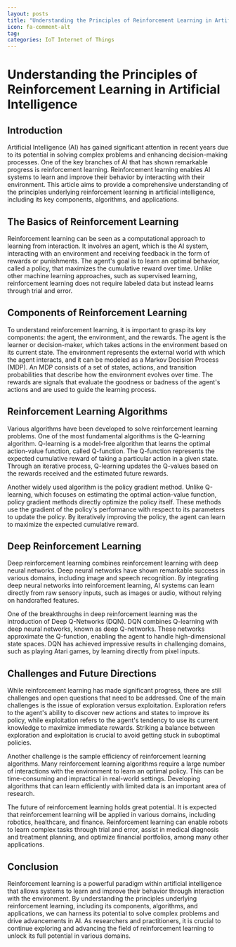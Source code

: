 ```yaml
---
layout: posts
title: "Understanding the Principles of Reinforcement Learning in Artificial Intelligence"
icon: fa-comment-alt
tag:      
categories: IoT Internet of Things
---
```



# Understanding the Principles of Reinforcement Learning in Artificial Intelligence

## Introduction

Artificial Intelligence (AI) has gained significant attention in recent years due to its potential in solving complex problems and enhancing decision-making processes. One of the key branches of AI that has shown remarkable progress is reinforcement learning. Reinforcement learning enables AI systems to learn and improve their behavior by interacting with their environment. This article aims to provide a comprehensive understanding of the principles underlying reinforcement learning in artificial intelligence, including its key components, algorithms, and applications.

## The Basics of Reinforcement Learning

Reinforcement learning can be seen as a computational approach to learning from interaction. It involves an agent, which is the AI system, interacting with an environment and receiving feedback in the form of rewards or punishments. The agent's goal is to learn an optimal behavior, called a policy, that maximizes the cumulative reward over time. Unlike other machine learning approaches, such as supervised learning, reinforcement learning does not require labeled data but instead learns through trial and error.

## Components of Reinforcement Learning

To understand reinforcement learning, it is important to grasp its key components: the agent, the environment, and the rewards. The agent is the learner or decision-maker, which takes actions in the environment based on its current state. The environment represents the external world with which the agent interacts, and it can be modeled as a Markov Decision Process (MDP). An MDP consists of a set of states, actions, and transition probabilities that describe how the environment evolves over time. The rewards are signals that evaluate the goodness or badness of the agent's actions and are used to guide the learning process.

## Reinforcement Learning Algorithms

Various algorithms have been developed to solve reinforcement learning problems. One of the most fundamental algorithms is the Q-learning algorithm. Q-learning is a model-free algorithm that learns the optimal action-value function, called Q-function. The Q-function represents the expected cumulative reward of taking a particular action in a given state. Through an iterative process, Q-learning updates the Q-values based on the rewards received and the estimated future rewards.

Another widely used algorithm is the policy gradient method. Unlike Q-learning, which focuses on estimating the optimal action-value function, policy gradient methods directly optimize the policy itself. These methods use the gradient of the policy's performance with respect to its parameters to update the policy. By iteratively improving the policy, the agent can learn to maximize the expected cumulative reward.

## Deep Reinforcement Learning

Deep reinforcement learning combines reinforcement learning with deep neural networks. Deep neural networks have shown remarkable success in various domains, including image and speech recognition. By integrating deep neural networks into reinforcement learning, AI systems can learn directly from raw sensory inputs, such as images or audio, without relying on handcrafted features.

One of the breakthroughs in deep reinforcement learning was the introduction of Deep Q-Networks (DQN). DQN combines Q-learning with deep neural networks, known as deep Q-networks. These networks approximate the Q-function, enabling the agent to handle high-dimensional state spaces. DQN has achieved impressive results in challenging domains, such as playing Atari games, by learning directly from pixel inputs.

## Challenges and Future Directions

While reinforcement learning has made significant progress, there are still challenges and open questions that need to be addressed. One of the main challenges is the issue of exploration versus exploitation. Exploration refers to the agent's ability to discover new actions and states to improve its policy, while exploitation refers to the agent's tendency to use its current knowledge to maximize immediate rewards. Striking a balance between exploration and exploitation is crucial to avoid getting stuck in suboptimal policies.

Another challenge is the sample efficiency of reinforcement learning algorithms. Many reinforcement learning algorithms require a large number of interactions with the environment to learn an optimal policy. This can be time-consuming and impractical in real-world settings. Developing algorithms that can learn efficiently with limited data is an important area of research.

The future of reinforcement learning holds great potential. It is expected that reinforcement learning will be applied in various domains, including robotics, healthcare, and finance. Reinforcement learning can enable robots to learn complex tasks through trial and error, assist in medical diagnosis and treatment planning, and optimize financial portfolios, among many other applications.

## Conclusion

Reinforcement learning is a powerful paradigm within artificial intelligence that allows systems to learn and improve their behavior through interaction with the environment. By understanding the principles underlying reinforcement learning, including its components, algorithms, and applications, we can harness its potential to solve complex problems and drive advancements in AI. As researchers and practitioners, it is crucial to continue exploring and advancing the field of reinforcement learning to unlock its full potential in various domains.